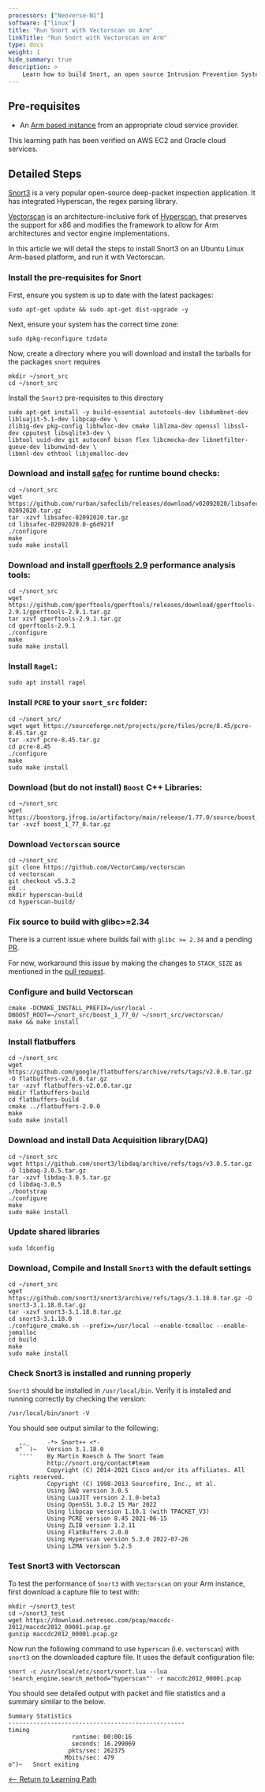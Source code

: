 ```yaml
---
processors: ["Neoverse-N1"]
software: ["linux"]
title: "Run Snort with Vectorscan on Arm"
linkTitle: "Run Snort with Vectorscan on Arm"
type: docs
weight: 1
hide_summary: true
description: >
    Learn how to build Snort, an open source Intrusion Prevention System (IPS) and run it with Vectorscan on AWS EC2 instances powered by Arm64 achitecture.
---
```


## Pre-requisites

* An [Arm based instance](/cloud/providers) from an appropriate cloud service provider.

This learning path has been verified on AWS EC2 and Oracle cloud services.

## Detailed Steps

[Snort3](https://www.snort.org/snort3) is a very popular open-source deep-packet inspection application. It has integrated Hyperscan, the regex parsing library.

[Vectorscan](https://github.com/VectorCamp/vectorscan) is an architecture-inclusive fork of [Hyperscan](https://github.com/intel/hyperscan), that preserves the support for x86 and modifies the framework to allow for Arm architectures and vector engine implementations.

In this article we will detail the steps to install Snort3 on an Ubuntu Linux Arm-based platform, and run it with Vectorscan.

### Install the pre-requisites for Snort

First, ensure you system is up to date with the latest packages:

```console
sudo apt-get update && sudo apt-get dist-upgrade -y
```

Next, ensure your system has the correct time zone:
```console
sudo dpkg-reconfigure tzdata
```

Now, create a directory where you will download and install the tarballs for the packages `snort` requires
```console
mkdir ~/snort_src
cd ~/snort_src
```

Install the `Snort3` pre-requisites to this directory

```console
sudo apt-get install -y build-essential autotools-dev libdumbnet-dev libluajit-5.1-dev libpcap-dev \
zlib1g-dev pkg-config libhwloc-dev cmake liblzma-dev openssl libssl-dev cpputest libsqlite3-dev \
libtool uuid-dev git autoconf bison flex libcmocka-dev libnetfilter-queue-dev libunwind-dev \
libmnl-dev ethtool libjemalloc-dev
```

### Download and install [safec](https://rurban.github.io/safeclib/doc/safec-3.3/index.html) for runtime bound checks:

```console
cd ~/snort_src
wget https://github.com/rurban/safeclib/releases/download/v02092020/libsafec-02092020.tar.gz
tar -xzvf libsafec-02092020.tar.gz
cd libsafec-02092020.0-g6d921f
./configure
make
sudo make install
```

### Download and install [gperftools 2.9](https://github.com/gperftools/gperftools) performance analysis tools:

```console
cd ~/snort_src
wget https://github.com/gperftools/gperftools/releases/download/gperftools-2.9.1/gperftools-2.9.1.tar.gz
tar xzvf gperftools-2.9.1.tar.gz
cd gperftools-2.9.1
./configure
make
sudo make install
```

### Install `Ragel`:
```console
sudo apt install ragel
```

### Install `PCRE` to your `snort_src` folder:
```console
cd ~/snort_src/
wget wget https://sourceforge.net/projects/pcre/files/pcre/8.45/pcre-8.45.tar.gz
tar -xzvf pcre-8.45.tar.gz
cd pcre-8.45
./configure
make
sudo make install
```

### Download (but do not install) `Boost` C++ Libraries:
```console
cd ~/snort_src
wget https://boostorg.jfrog.io/artifactory/main/release/1.77.0/source/boost_1_77_0.tar.gz
tar -xvzf boost_1_77_0.tar.gz
```

### Download `Vectorscan` source
```console
cd ~/snort_src
git clone https://github.com/VectorCamp/vectorscan 
cd vectorscan 
git checkout v5.3.2 
cd .. 
mkdir hyperscan-build 
cd hyperscan-build/ 
```

### Fix source to build with glibc>=2.34

There is a current issue where builds fail with `glibc >= 2.34` and a pending [PR](https://github.com/intel/hyperscan/issues/359).

For now, workaround this issue by making the changes to `STACK_SIZE` as mentioned in the [pull request](https://github.com/intel/hyperscan/pull/358/files/eac1e5e0354f3ead2c832e798d89f86082b77d75).

### Configure and build Vectorscan
```console
cmake -DCMAKE_INSTALL_PREFIX=/usr/local -DBOOST_ROOT=~/snort_src/boost_1_77_0/ ~/snort_src/vectorscan/
make && make install 
```
### Install flatbuffers
```console
cd ~/snort_src
wget https://github.com/google/flatbuffers/archive/refs/tags/v2.0.0.tar.gz -O flatbuffers-v2.0.0.tar.gz
tar -xzvf flatbuffers-v2.0.0.tar.gz
mkdir flatbuffers-build
cd flatbuffers-build
cmake ../flatbuffers-2.0.0
make
sudo make install
```

### Download and install Data Acquisition library(DAQ)

```console
cd ~/snort_src
wget https://github.com/snort3/libdaq/archive/refs/tags/v3.0.5.tar.gz -O libdaq-3.0.5.tar.gz
tar -xzvf libdaq-3.0.5.tar.gz
cd libdaq-3.0.5
./bootstrap
./configure
make
sudo make install
```

### Update shared libraries
```console
sudo ldconfig
```

### Download, Compile and Install `Snort3` with the default settings
```console
cd ~/snort_src
wget https://github.com/snort3/snort3/archive/refs/tags/3.1.18.0.tar.gz -O snort3-3.1.18.0.tar.gz
tar -xzvf snort3-3.1.18.0.tar.gz
cd snort3-3.1.18.0
./configure_cmake.sh --prefix=/usr/local --enable-tcmalloc --enable-jemalloc
cd build
make
sudo make install
```

### Check Snort3 is installed and running properly

`Snort3` should be installed in `/usr/local/bin`. Verify it is installed and running correctly by checking the version:

```console
/usr/local/bin/snort -V
```

You should see output similar to the following:
```
   ,,_     -*> Snort++ <*-
  o"  )~   Version 3.1.18.0
   ''''    By Martin Roesch & The Snort Team
           http://snort.org/contact#team
           Copyright (C) 2014-2021 Cisco and/or its affiliates. All rights reserved.
           Copyright (C) 1998-2013 Sourcefire, Inc., et al.
           Using DAQ version 3.0.5
           Using LuaJIT version 2.1.0-beta3
           Using OpenSSL 3.0.2 15 Mar 2022
           Using libpcap version 1.10.1 (with TPACKET_V3)
           Using PCRE version 8.45 2021-06-15
           Using ZLIB version 1.2.11
           Using FlatBuffers 2.0.0
           Using Hyperscan version 5.3.0 2022-07-26
           Using LZMA version 5.2.5
```

### Test Snort3 with Vectorscan

To test the performance of `Snort3` with `Vectorscan` on your Arm instance, first download a capture file to test with:
```console
mkdir ~/snort3_test
cd ~/snort3_test
wget https://download.netresec.com/pcap/maccdc-2012/maccdc2012_00001.pcap.gz
gunzip maccdc2012_00001.pcap.gz
```

Now run the following command to use `hyperscan` (i.e. `vectorscan`) with `snort3` on the downloaded capture file. It uses the default configuration file:
```console
snort -c /usr/local/etc/snort/snort.lua --lua 'search_engine.search_method="hyperscan"' -r maccdc2012_00001.pcap
```

You should see detailed output with packet and file statistics and a summary similar to the below.
```
Summary Statistics
--------------------------------------------------
timing
                  runtime: 00:00:16
                  seconds: 16.299069
                 pkts/sec: 262375
                Mbits/sec: 479
o")~   Snort exiting
```

[<-- Return to Learning Path](/cloud/vectorscan/#sections)